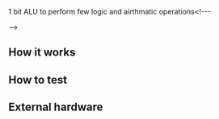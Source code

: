 1 bit ALU to perform few logic and airthmatic operations<!---


-->

## How it works



## How to test



## External hardware


